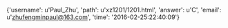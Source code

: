 {'username': u'Paul_Zhu', 'path': u'xz1201/1201.html', 'answer': u'C', 'email': u'zhufengminpaul@163.com', 'time': '2016-02-25:22:40:09'}